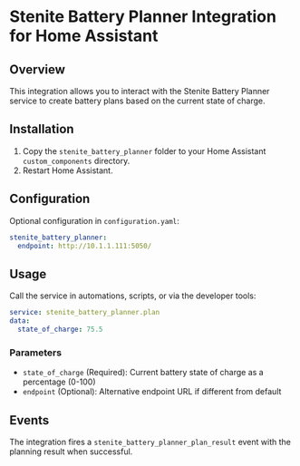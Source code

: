 # Stenite Battery Planner Integration for Home Assistant

## Overview
This integration allows you to interact with the Stenite Battery Planner service to create battery plans based on the current state of charge.

## Installation
1. Copy the `stenite_battery_planner` folder to your Home Assistant `custom_components` directory.
2. Restart Home Assistant.

## Configuration
Optional configuration in `configuration.yaml`:

```yaml
stenite_battery_planner:
  endpoint: http://10.1.1.111:5050/
```

## Usage
Call the service in automations, scripts, or via the developer tools:

```yaml
service: stenite_battery_planner.plan
data:
  state_of_charge: 75.5
```

### Parameters
- `state_of_charge` (Required): Current battery state of charge as a percentage (0-100)
- `endpoint` (Optional): Alternative endpoint URL if different from default

## Events
The integration fires a `stenite_battery_planner_plan_result` event with the planning result when successful.